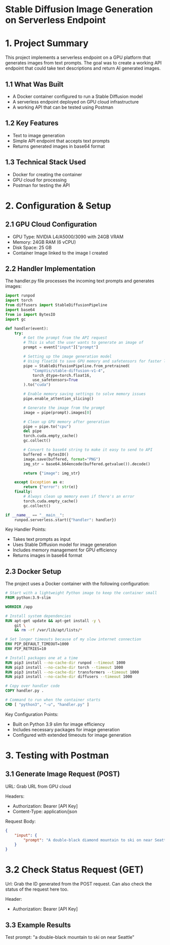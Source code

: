 # Stable Diffusion Image Generation on Serverless Endpoint 

# 1. Project Summary 

This project implements a serverless endpoint on a GPU platform that generates images from text prompts. The goal was to create a working API endpoint that could take text descriptions and return AI generated images. 

## 1.1 What Was Built 
- A Docker container configured to run a Stable Diffusion model
- A serverless endpoint deployed on GPU cloud infrastructure
- A working API that can be tested using Postman

## 1.2 Key Features 
- Text to image generation
- Simple API endpoint that accepts text prompts
- Returns generated images in base64 format

## 1.3 Technical Stack Used
- Docker for creating the container
- GPU cloud for processing
- Postman for testing the API

# 2. Configuration & Setup

## 2.1 GPU Cloud Configuration 
- GPU Type: NVIDIA L4/A5000/3090 with 24GB VRAM
- Memory: 24GB RAM (6 vCPU)
- Disk Space: 25 GB
- Container Image linked to the image I created

## 2.2 Handler Implementation 

The handler.py file processes the incoming text prompts and generates images: 

```python
import runpod
import torch
from diffusers import StableDiffusionPipeline
import base64
from io import BytesIO
import gc

def handler(event):
    try:
        # Get the prompt from the API request
        # This is what the user wants to generate an image of
        prompt = event["input"]["prompt"]

        # Setting up the image generation model
        # Using float16 to save GPU memory and safetensors for faster loading
        pipe = StableDiffusionPipeline.from_pretrained(
            "CompVis/stable-diffusion-v1-4",
            torch_dtype=torch.float16,
            use_safetensors=True
        ).to("cuda")

        # Enable memory saving settings to solve memory issues
        pipe.enable_attention_slicing()

        # Generate the image from the prompt
        image = pipe(prompt).images[0]

        # Clean up GPU memory after generation
        pipe = pipe.to("cpu")
        del pipe
        torch.cuda.empty_cache()
        gc.collect()

        # Convert to base64 string to make it easy to send to API
        buffered = BytesIO()
        image.save(buffered, format="PNG")
        img_str = base64.b64encode(buffered.getvalue()).decode()

        return {"image": img_str}

    except Exception as e:
        return {"error": str(e)}
    finally:
        # Always clean up memory even if there's an error
        torch.cuda.empty_cache()
        gc.collect()

if __name__ == "__main__":
    runpod.serverless.start({"handler": handler})
```
Key Handler Points: 
- Takes text prompts as input
- Uses Stable Diffusion model for image generation
- Includes memory management for GPU efficiency
- Returns images in base64 format

## 2.3 Docker Setup

The project uses a Docker container with the following configuration: 

```dockerfile
# Start with a lightweight Python image to keep the container small
FROM python:3.9-slim

WORKDIR /app

# Install system dependencies
RUN apt-get update && apt-get install -y \
    git \
    && rm -rf /var/lib/apt/lists/*

# Set longer timeouts because of my slow internet connection
ENV PIP_DEFAULT_TIMEOUT=1000
ENV PIP_RETRIES=10

# Install packages one at a time
RUN pip3 install --no-cache-dir runpod --timeout 1000
RUN pip3 install --no-cache-dir torch --timeout 1000
RUN pip3 install --no-cache-dir transformers --timeout 1000
RUN pip3 install --no-cache-dir diffusers --timeout 1000

# Copy over handler code
COPY handler.py .

# Command to run when the container starts
CMD [ "python3", "-u", "handler.py" ]
```
Key Configuration Points: 
- Built on Python 3.9 slim for image efficiency
- Includes necessary packages for image generation
- Configured with extended timeouts for image generation

# 3. Testing with Postman

## 3.1 Generate Image Request (POST)
URL: Grab URL from GPU cloud

Headers: 
- Authorization: Bearer [API Key]
- Content-Type: application/json

Request Body: 

```json
{
    "input": {
        "prompt": "A double-black diamond mountain to ski on near Seattle."
    }
}
```
# 3.2 Check Status Request (GET) 
Url: Grab the ID generated from the POST request. Can also check the status of the request here too. 

Header: 
- Authorization: Bearer [API Key]

## 3.3 Example Results 

Test prompt: "a double-black mountain to ski on near Seattle"






